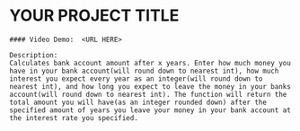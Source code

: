 # YOUR PROJECT TITLE

    #### Video Demo:  <URL HERE>

    Description:
    Calculates bank account amount after x years. Enter how much money you have in your bank account(will round down to nearest int), how much interest you expect every year as an integer(will round down to nearest int), and how long you expect to leave the money in your banks account(will round down to nearest int). The function will return the total amount you will have(as an integer rounded down) after the specified amount of years you leave your money in your bank account at the interest rate you specified.
